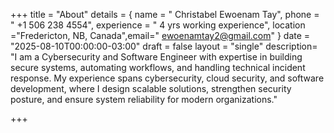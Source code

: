 +++
title = "About"
details = { name = " Christabel Ewoenam Tay", phone = " +1 506 238 4554", experience = " 4 yrs working experience", location ="Fredericton, NB,  Canada",email=" ewoenamtay2@gmail.com" }
date = "2025-08-10T00:00:00-03:00"
draft = false
layout = "single"
description= "I am a Cybersecurity and Software Engineer with expertise in building secure systems, automating workflows, and handling technical incident response. My experience spans cybersecurity, cloud security, and software development, where I design scalable solutions, strengthen security posture, and ensure system reliability for modern organizations."
        

+++

